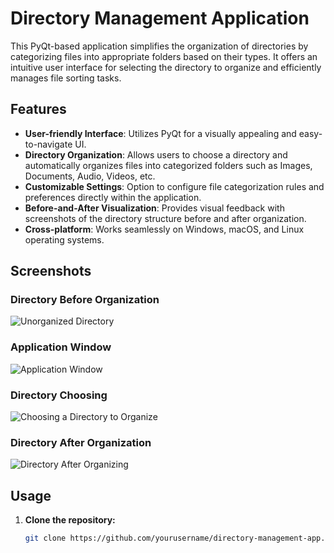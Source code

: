 # Directory Management Application



This PyQt-based application simplifies the organization of directories by categorizing files into appropriate folders based on their types. It offers an intuitive user interface for selecting the directory to organize and efficiently manages file sorting tasks.

## Features

- **User-friendly Interface**: Utilizes PyQt for a visually appealing and easy-to-navigate UI.
- **Directory Organization**: Allows users to choose a directory and automatically organizes files into categorized folders such as Images, Documents, Audio, Videos, etc.
- **Customizable Settings**: Option to configure file categorization rules and preferences directly within the application.
- **Before-and-After Visualization**: Provides visual feedback with screenshots of the directory structure before and after organization.
- **Cross-platform**: Works seamlessly on Windows, macOS, and Linux operating systems.

## Screenshots

### Directory Before Organization

![Unorganized Directory](C:/Users/Usman/Desktop/Screenshot%20(41).png)

### Application Window

![Application Window](C:/Users/Usman/Desktop/Screenshot%20(42).png)

### Directory Choosing

![Choosing a Directory to Organize](C:/Users/Usman/Desktop/Screenshot%20(43).png)

### Directory After Organization

![Directory After Organizing](C:/Users/Usman/Desktop/Screenshot%20(44).png)

## Usage

1. **Clone the repository:**

   ```bash
   git clone https://github.com/yourusername/directory-management-app.git
